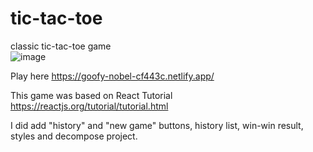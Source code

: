 # tic-tac-toe 
classic tic-tac-toe game  
![image](https://user-images.githubusercontent.com/72609097/122571012-945ac280-d04c-11eb-9d4f-0217bf008e1f.png)  

Play here https://goofy-nobel-cf443c.netlify.app/

This game was based on React Tutorial https://reactjs.org/tutorial/tutorial.html

I did add "history" and "new game" buttons, history list, win-win result, styles and decompose project.
